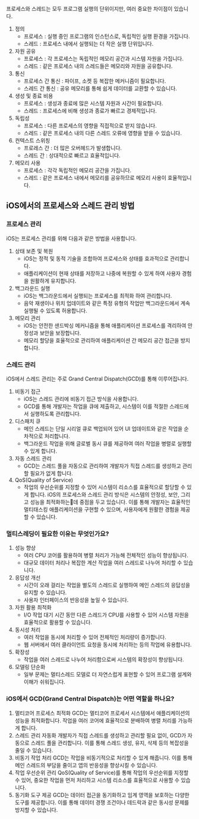 프로세스와 스레드는 모두 프로그램 실행의 단위이지만, 여러 중요한 차이점이 있습니다.

1. 정의
   - 프로세스 : 실행 중인 프로그램의 인스턴스로, 독립적인 실행 환경을 가집니다.
   - 스레드 : 프로세스 내에서 실행되는 더 작은 실행 단위입니다.
2. 자원 공유
   - 프로세스 : 각 프로세스는 독립적인 메모리 공간과 시스템 자원을 가집니다.
   - 스레드 : 같은 프로세스 내의 스레드들은 메모리와 자원을 공유합니다.
3. 통신
   - 프로세스 간 통신 : 파이프, 소켓 등 복잡한 메커니즘이 필요합니다.
   - 스레드 간 통신 : 공유 메모리를 통해 쉽게 데이터를 교환할 수 있습니다.
4. 생성 및 종료 비용
   - 프로세스 : 생성과 종료에 많은 시스템 자원과 시간이 필요합니다.
   - 스레드 : 프로세스에 비해 생성과 종료가 빠르고 경제적입니다.
5. 독립성
   - 프로세스 : 다른 프로세스의 영향을 직접적으로 받지 않습니다.
   - 스레드 : 같은 프로세스 내의 다른 스레드 오류에 영향을 받을 수 있습니다.
6. 컨텍스트 스위칭
   - 프로레스 간 : 더 많은 오버헤드가 발생합니다.
   - 스레드 간 : 상대적으로 빠르고 효율적입니다.
7. 메모리 사용
   - 프로세스 : 각각 독립적인 메모리 공간을 가집니다.
   - 스레드 : 같은 프로세스 내에서 메모리를 공유하므로 메모리 사용이 효율적입니다.

## iOS에서의 프로세스와 스레드 관리 방법
### 프로세스 관리
iOS는 프로세스 관리를 위해 다음과 같은 방법을 사용합니다.
1. 상태 보존 및 복원
   - iOS는 정적 및 동적 기술을 조합하여 프로세스와 상태를 효과적으로 관리합니다.
   - 애플리케이션이 현재 상태를 저장하고 나중에 복원할 수 있게 하여 사용자 경험을 원활하게 유지합니다.
2. 백그라운드 실행
   - iOS는 백그라운드에서 실행되는 프로세스를 최적화 하여 관리합니다.
   - 음악 재생이나 위치 업데이트와 같은 특정 유형의 작업만 백그라운드에서 계속 실행될 수 있도록 허용합니다.
3. 메모리 관리
   - iOS는 안전한 샌드박싱 메커니즘을 통해 애플리케이션 프로세스를 격리하여 안정성과 보안을 보장합니다.
   - 메모리 할당을 효율적으로 관리하여 애플리케이션 간 메모리 공간 접근을 방지합니다.

### 스레드 관리
iOS에서 스레드 관리는 주로 Grand Central Dispatch(GCD)를 통해 이루어집니다.
1. 비동기 접근
   - iOS는 스레드 관리에 비동기 접근 방식을 사용합니다.
   - GCD를 통해 개발자는 작업을 큐에 제출하고, 시스템이 이를 적절한 스레드에서 실행하도록 관리합니다.
2. 디스패치 큐
   - 메인 스레드는 단일 시리얼 큐로 백업되어 있어 UI 업데이트와 같은 작업을 순차적으로 처리합니다.
   - 백그라운드 작업을 위해 글로벌 동시 큐를 제공하여 여러 작업을 병렬로 실행할 수 있게 합니다.
3. 자동 스레드 관리
   - GCD는 스레드 풀을 자동으로 관리하여 개발자가 직접 스레드를 생성하고 관리할 필요가 없게 합니다.
4. QoS(Quality of Service)
   - 작업의 우선순위를 지정할 수 있어 시스템이 리소스를 효율적으로 할당할 수 있게 합니다.
iOS의 프로세스와 스레드 관리 방식은 시스템의 안정성, 보안, 그리고 성능을 최적화하는데 중점을 두고 있습니다. 이를 통해 개발자는 효율적인 멀티태스킹 애플리케이션을 구현할 수 있으며, 사용자에게 원활한 경험을 제공할 수 있습니다.

### 멀티스레딩이 필요한 이유는 무엇인가요?
1. 성능 향상
   - 여러 CPU 코어를 활용하여 병렬 처리가 가능해 전체적인 성능이 향상됩니다.
   - 대규모 데이터 처리나 복잡한 계산 작업을 여러 스레드로 나누어 처리할 수 있습니다.
2. 응답성 개선
   - 시간이 오래 걸리는 작업을 별도의 스레드로 실행하여 메인 스레드의 응답성을 유지할 수 있습니다.
   - 사용자 인터페이스의 반응성을 높일 수 있습니다.
3. 자원 활용 최적화
   - I/O 작업 대기 시간 동안 다른 스레드가 CPU를 사용할 수 있어 시스템 자원을 효율적으로 활용할 수 있습니다.
4. 동시성 처리
   - 여러 작업을 동시에 처리할 수 있어 전체적인 처리량이 증가합니다.
   - 웹 서버에서 여러 클라이언트 요청을 동시에 처리하는 등의 작업에 유용합니다.
5. 확장성
   - 작업을 여러 스레드로 나누어 처리함으로써 시스템의 확장성이 향상됩니다.
6. 모델링 단순화
   - 일부 문제는 멀티스레드 모델로 더 자연스럽게 표현할 수 있어 프로그램 설계와 이해가 쉬워집니다.

### iOS에서 GCD(Grand Central Dispatch)는 어떤 역할을 하나요?
1. 멀티코어 프로세스 최적화
   GCD는 멀티코어 프로세서 시스템에서 애플리케이션의 성능을 최적화합니다. 작업을 여러 코어에 효율적으로 분배하여 병렬 처리를 가능하게 합니다.
2. 스레드 관리 자동화
   개발자가 직접 스레드를 생성하고 관리할 필요 없이, GCD가 자동으로 스레드 풀을 관리합니다. 이를 통해 스레드 생성, 유지, 삭제 등의 복잡성을 줄일 수 있습니다.
3. 비동기 작업 처리
   GCD는 작업을 비동기적으로 처리할 수 있게 해줍니다. 이를 통해 메인 스레드의 부담을 줄이고 앱의 반응성을 향상시킬 수 있습니다.
4. 작업 우선순위 관리
   QoS(Quality of Service)를 통해 작업의 우선순위를 지정할 수 있어, 중요한 작업을 먼저 처리하고 시스템 리소스를 효율적으로 사용할 수 있습니다.
5. 동기화 도구 제공
   GCD는 데이터 접근을 동기화하고 임계 영역을 보호하는 다양한 도구를 제공합니다. 이를 통해 데이터 경쟁 조건이나 데드락과 같은 동시성 문제를 방지할 수 있습니다.
